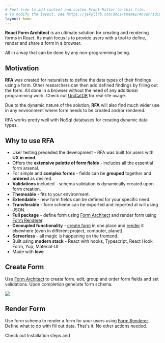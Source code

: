 ```yaml
---
# Feel free to add content and custom Front Matter to this file.
# To modify the layout, see https://jekyllrb.com/docs/themes/#overriding-theme-defaults
layout: home
---
```


**React Form Architect** is an ultimate solution for creating and rendering forms in React. 
Its main focus is to provide users with a tool to define, render and share a form in a browser.

All in a way that can be done by any non-programming being.

## Motivation
**RFA** was created for naturalists to define the data types of their findings using a form.
 Other researchers can then add defined findings by filling out the form. All done in a browser without the need of any additional programming work.
Check out [UniCatDB](https://www.unicatdb.org/) for real-life usage.

Due to the dynamic nature of the solution, **RFA** will also find much wider use in any environment where form needs to be created and/or rendered. 

RFA works pretty well with NoSql databases for creating dynamic data types.

## Why to use RFA

* User testing preceded the development - RFA was built for users with **UX in mind**.
* Offers the **extensive palette of form fields** - includes all the essential form arsenal. 
* For simple and **complex forms** - fields can be **grouped** together and **ordered** as desired.
* **Validations** included - schema validation is dynamically created upon form creation.
* **Themeable** - fits to your environment.
* **Extendable** - new form fields can be defined for your specific need.
* **Transferable** - form scheme can be exported and imported at will using JSON.
* **Full package** - define form using [Form Architect](components#form-architect) and render form using [Form Renderer](components#form-renderer).
* **Decoupled functionality** - [create form](components#form-architect) in one place and [render](components#form-renderer) it elsewhere (even in different project, computer, planet).
* **Serverless** - all magic is happening on the frontend.
* Built using **modern stack** - React with hooks, Typescript, React Hook Form, Yup, Material-UI
* Made with **love** 

## Create Form
Use [Form Architect](components#form-architect) to create form, edit, group and order form fields and set validations.
Upon completion generate form schema.  

![](rfa-example.gif)
## Render Form
Use form schema to render a form for your users using [Form Renderer](components#form-renderer).
 Define what to do with fill out data. That's it. No other actions needed.

Check out Installation steps and
